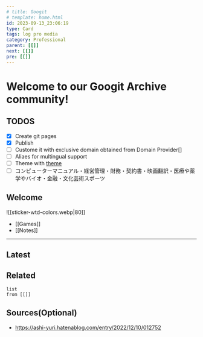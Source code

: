 ```yaml
---
# title: Googit
# template: home.html
id: 2023-09-13_23:06:19
type: Card
tags: log pro media
category: Professional
parent: [[]]
next: [[]]
pre: [[]]
---
```

# Welcome to our Googit Archive community!

## TODOS
- [x] Create git pages
- [x] Publish
- [ ] Custome it with exclusive domain obtained from Domain Provider[]
- [ ] Aliaes for multingual support
- [ ] Theme with [theme](https://bitsof.bytesofdesign.com/mkdocs-docskimmer/)
- [ ] コンピューターマニュアル・経営管理・財務・契約書・映画翻訳・医療や薬学やバイオ・金融・文化芸術スポーツ
## Welcome
![[sticker-wtd-colors.webp|80]]
- [[Games]]
- [[Notes]]

---

## Latest

## Related
```dataview
list
from [[]]
```

## Sources(Optional)
- https://ashi-yuri.hatenablog.com/entry/2022/12/10/012752